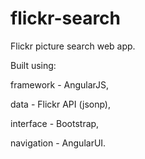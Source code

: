 flickr-search
=============
Flickr picture search web app.

Built using:

framework - AngularJS,

data - Flickr API (jsonp),

interface - Bootstrap,

navigation - AngularUI.
